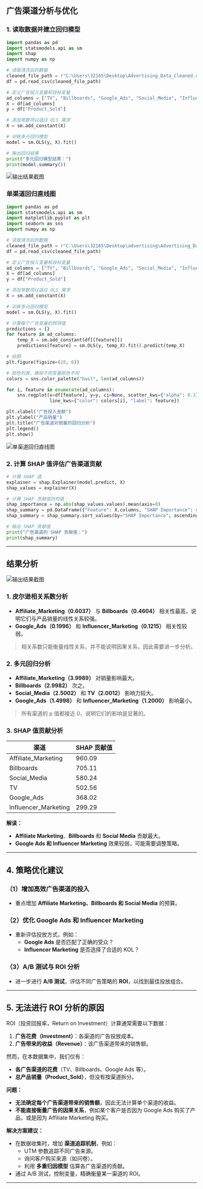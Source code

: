 ## 广告渠道分析与优化

### 1. 读取数据并建立回归模型
```python
import pandas as pd
import statsmodels.api as sm
import shap
import numpy as np

# 读取清洗后的数据
cleaned_file_path = r"C:\Users\32165\Desktop\Advertising_Data_Cleaned.csv"
df = pd.read_csv(cleaned_file_path)

# 定义广告投入变量和目标变量
ad_columns = ["TV", "Billboards", "Google_Ads", "Social_Media", "Influencer_Marketing", "Affiliate_Marketing"]
X = df[ad_columns]
y = df["Product_Sold"]

# 添加常数项以适应 OLS 需求
X = sm.add_constant(X)

# 训练多元回归模型
model = sm.OLS(y, X).fit()

# 输出回归结果
print("多元回归模型结果：")
print(model.summary())
```

![输出结果截图](https://github.com/ilovescho-O-olsomuch/product-advertising/blob/main/%E5%A4%9A%E5%85%83.png)



### 单渠道回归直线图
``` python
import pandas as pd
import statsmodels.api as sm
import matplotlib.pyplot as plt
import seaborn as sns
import numpy as np

# 读取清洗后的数据
cleaned_file_path = r"C:\Users\32165\Desktop\advertising\Advertising_Data_Cleaned.csv"
df = pd.read_csv(cleaned_file_path)

# 定义广告投入变量和目标变量
ad_columns = ["TV", "Billboards", "Google_Ads", "Social_Media", "Influencer_Marketing", "Affiliate_Marketing"]
X = df[ad_columns]
y = df["Product_Sold"]

# 添加常数项以适应 OLS 需求
X = sm.add_constant(X)

# 训练多元回归模型
model = sm.OLS(y, X).fit()

# 计算每个广告变量的预测值
predictions = {}
for feature in ad_columns:
    temp_X = sm.add_constant(df[[feature]])
    predictions[feature] = sm.OLS(y, temp_X).fit().predict(temp_X)

# 绘图
plt.figure(figsize=(10, 6))

# 颜色列表，确保不同变量颜色不同
colors = sns.color_palette("husl", len(ad_columns))

for i, feature in enumerate(ad_columns):
    sns.regplot(x=df[feature], y=y, ci=None, scatter_kws={"alpha": 0.3}, 
                line_kws={"color": colors[i], "label": feature})

plt.xlabel("广告投入金额")
plt.ylabel("产品销量")
plt.title("广告渠道对销量的回归分析")
plt.legend()
plt.show()
```

![单渠道回归直线图](https://github.com/ilovescho-O-olsomuch/product-advertising/blob/main/%E5%8D%95%E6%B8%A0%E9%81%93%E5%88%86%E6%9E%90.png)

### 2. 计算 SHAP 值评估广告渠道贡献
```python
# 计算 SHAP 值
explainer = shap.Explainer(model.predict, X)
shap_values = explainer(X)

# 计算 SHAP 贡献值的均值
shap_importance = np.abs(shap_values.values).mean(axis=0)
shap_summary = pd.DataFrame({"Feature": X.columns, "SHAP Importance": shap_importance})
shap_summary = shap_summary.sort_values(by="SHAP Importance", ascending=False)

# 输出 SHAP 贡献值
print("广告渠道的 SHAP 贡献值：")
print(shap_summary)
```

---

## 结果分析

![输出结果截图](https://github.com/ilovescho-O-olsomuch/product-advertising/blob/main/SHAP.png)

### 1. 皮尔逊相关系数分析
- **Affiliate_Marketing（0.6037）** 与 **Billboards（0.4604）** 相关性最高，说明它们与产品销量的线性关系较强。
- **Google_Ads（0.1996）** 和 **Influencer_Marketing（0.1215）** 相关性较弱。

> 相关系数只能衡量线性关系，并不能说明因果关系，因此需要进一步分析。

### 2. 多元回归分析
- **Affiliate_Marketing（3.9989）** 对销量影响最大。
- **Billboards（2.9982）** 次之。
- **Social_Media（2.5002）** 和 **TV（2.0012）** 影响力较大。
- **Google_Ads（1.4998）** 和 **Influencer_Marketing（1.2000）** 影响最小。

> 所有渠道的 p 值都接近 0，说明它们的影响是显著的。

### 3. SHAP 值贡献分析

| 渠道 | SHAP 贡献值 |
|------|------------|
| Affiliate_Marketing | 960.09 |
| Billboards | 705.11 |
| Social_Media | 580.24 |
| TV | 502.56 |
| Google_Ads | 368.02 |
| Influencer_Marketing | 299.29 |

**解读：**
- **Affiliate Marketing**、**Billboards** 和 **Social Media** 贡献最大。
- **Google Ads 和 Influencer Marketing** 效果较弱，可能需要调整策略。

---

## 4. 策略优化建议

### （1）增加高效广告渠道的投入
- 重点增加 **Affiliate Marketing、Billboards 和 Social Media** 的预算。

### （2）优化 Google Ads 和 Influencer Marketing
- 重新评估投放方式，例如：
  - **Google Ads** 是否匹配了正确的受众？
  - **Influencer Marketing** 是否选择了合适的 KOL？

### （3）A/B 测试与 ROI 分析
- 进一步进行 **A/B 测试**，评估不同广告策略的 **ROI**，以找到最佳投放组合。

---

## 5. 无法进行 ROI 分析的原因

ROI（投资回报率，Return on Investment）计算通常需要以下数据：
1. **广告花费（Investment）**：各渠道的广告投放成本。
2. **广告带来的收益（Revenue）**：该广告渠道带来的销售额。

然而，在本数据集中，我们仅有：
- **各广告渠道的花费**（TV、Billboards、Google Ads 等）。
- **总产品销量（Product_Sold）**，但没有按渠道拆分。

**问题：**
- **无法确定每个广告渠道带来的销售额**，因此无法计算单个渠道的收益。
- **不能直接衡量广告的因果关系**，例如某个客户是否因为 Google Ads 购买了产品，或是因为 Affiliate Marketing 购买。

**解决方案建议：**
- 在数据收集时，增加 **渠道追踪机制**，例如：
  - UTM 参数追踪不同广告来源。
  - 询问客户购买来源（如问卷）。
  - 利用 **多重归因模型** 估算各广告渠道的贡献。
- 通过 A/B 测试，控制变量，精确衡量某一渠道的 ROI。

---


